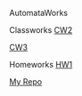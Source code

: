 AutomataWorks

Classworks
 [CW2](https://celilreha.github.io/AutomataWorks/CW2/index.html)
 
 [CW3](https://celilreha.github.io/AutomataWorks/CW3/RegExp.html)



Homeworks
 [HW1](https://celilreha.github.io/AutomataWorks/HW1/index.html)




[My Repo](https://github.com/celilreha/AutomataWorks)

